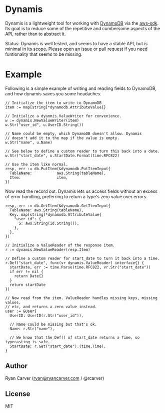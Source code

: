 # Dynamis

Dynamis is a lightweight tool for working with
[DynamoDB](https://aws.amazon.com/dynamodb/) via the
[aws-sdk](https://github.com/aws/aws-sdk-go). Its goal is to reduce some of the
repetitive and cumbersome aspects of the API, rather than to abstract it.

Status: Dynamis is well tested, and seems to have a stable API, but is minimal
in its scope. Please open an issue or pull request if you need funtionality
that seems to be missing.

# Example

Following is a simple example of writing and reading fields to DynamoDB, and
how dynamis saves you some headaches.

```golang
// Initialize the item to write to DynamoDB
item := map[string]*dynamodb.AttributeValue{}

// Initialize a dyanmis.ValueWriter for convenience.
w := dynamis.NewValueWriter(item)
w.Str("user_id", u.UserID.String())

// Name could be empty, which DynamoDB doesn't allow. Dynamis
// doesn't add it to the map if the value is empty.
w.Str("name", u.Name)

// See below to define a custom reader to turn this back into a date.
w.Str("start_date", u.StartDate.Format(time.RFC822)

// Use the item like normal.
resp, err := db.PutItem(&dynamodb.PutItemInput{
  TableName:           aws.String(tableName),
  Item:                item,
})
```

Now read the record out. Dynamis lets us access fields without an excess of
error handling, preferring to return a type's zero value over errors.

```golang
resp, err := db.GetItem(&dynamodb.GetItemInput{
  TableName: aws.String(tableName),
  Key: map[string]*dynamodb.AttributeValue{
    "user_id": {
      S: aws.String(id.String()),
    },
  },
})

// Initialize a ValueReader of the response item.
r := dynamis.NewValueReader(resp.Item)

// Define a custom reader for start_date to turn it back into a time.
r.Def("start_date", func(vr dynamis.ValueReader) interface{} {
  startDate, err := time.Parse(time.RFC822, vr.Str("start_date"))
  if err != nil {
    return Date{}
  }
  return startDate
})

// Now read from the item. ValueReader handles missing keys, missing values, 
// etc, and returns a zero value instead.
user := &User{
  UserID: UserID(r.Str("user_id")),

  // Name could be missing but that's ok.
  Name: r.Str("name"),

  // We know that the Def() of start_date returns a Time, so typecasting is safe.
  StartDate: r.Get("start_date").(time.Time),
}
```


## Author

Ryan Carver (ryan@ryancarver.com / @rcarver)

## License

MIT
